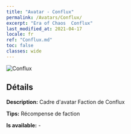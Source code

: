 ```yaml
---
title: "Avatar - Conflux"
permalink: /Avatars/Conflux/
excerpt: "Era of Chaos  Conflux"
last_modified_at: 2021-04-17
locale: fr
ref: "Conflux.md"
toc: false
classes: wide
---
```

 ![Conflux](/images/a/avatarFrame_44.png)

## Détails

 **Description:** Cadre d'avatar Faction de Conflux 

 **Tips:** Récompense de faction 

 **Is available:**  - 

